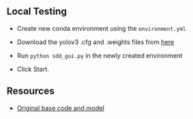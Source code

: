 ## Local Testing

- Create new conda environment using the `environment.yml`

- Download the yolov3 .cfg and .weights files from [here](https://pjreddie.com/darknet/yolo/)

- Run `python sdd_gui.py` in the newly created environment

- Click Start.

## Resources

- [Original base code and model](https://github.com/nadav01/sdd)
